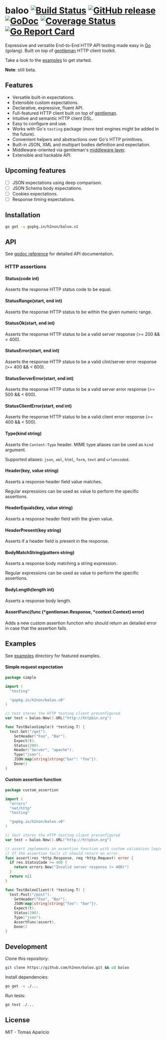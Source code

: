 # baloo [![Build Status](https://travis-ci.org/h2non/baloo.png)](https://travis-ci.org/h2non/baloo) [![GitHub release](https://img.shields.io/badge/version-1.0.0-orange.svg?style=flat)](https://github.com/h2non/baloo/releases) [![GoDoc](https://godoc.org/github.com/h2non/baloo?status.svg)](https://godoc.org/github.com/h2non/baloo) [![Coverage Status](https://coveralls.io/repos/github/h2non/baloo/badge.svg?branch=master)](https://coveralls.io/github/h2non/baloo?branch=master) [![Go Report Card](https://goreportcard.com/badge/github.com/h2non/baloo)](https://goreportcard.com/report/github.com/h2non/baloo)

Expressive and versatile End-to-End HTTP API testing made easy in [Go](http://golang.org) (golang).
Built on top of [gentleman](https://github.com/h2non/gentleman) HTTP client toolkit.

Take a look to the [examples](#examples) to get started.

**Note**: still beta.

## Features

- Versatile built-in expectations.
- Extensible custom expectations.
- Declarative, expressive, fluent API.
- Full-featured HTTP client built on top of [gentleman](https://github.com/h2non/gentleman).
- Intuitive and semantic HTTP client DSL.
- Easy to configure and use.
- Works with Go's `testing` package (more test engines might be added in the future).
- Convenient helpers and abstractions over Go's HTTP primitives.
- Built-in JSON, XML and multipart bodies definition and expectation.
- Middleware-oriented via gentleman's [middleware layer](https://github.com/h2non/gentleman#middleware).
- Extensible and hackable API.

## Upcoming features

- [ ] JSON expectations using deep comparison.
- [ ] JSON Schema body expectations.
- [ ] Cookies expectations.
- [ ] Response timing expectations.

## Installation

```bash
go get -u gopkg.in/h2non/baloo.v1
```

## API

See [godoc reference](https://godoc.org/github.com/h2non/baloo) for detailed API documentation.

### HTTP assertions

#### Status(code int)

Asserts the response HTTP status code to be equal.

#### StatusRange(start, end int)

Asserts the response HTTP status to be within the given numeric range.

#### StatusOk(start, end int)

Asserts the response HTTP status to be a valid server response (>= 200 && < 400).

#### StatusError(start, end int)

Asserts the response HTTP status to be a valid clint/server error response (>= 400 && < 600).

#### StatusServerError(start, end int)

Asserts the response HTTP status to be a valid server error response (>= 500 && < 600).

#### StatusClientError(start, end int)

Asserts the response HTTP status to be a valid client error response (>= 400 && < 500).

#### Type(kind string)

Asserts the `Content-Type` header. MIME type aliases can be used as `kind` argument.

Supported aliases: `json`, `xml`, `html`, `form`, `text` and `urlencoded`.

#### Header(key, value string)

Asserts a response header field value matches.

Regular expressions can be used as value to perform the specific assertions.

#### HeaderEquals(key, value string)

Asserts a response header field with the given value.

#### HeaderPresent(key string)

Asserts if a header field is present in the response.

#### BodyMatchString(pattern string)

Asserts a response body matching a string expression.

Regular expressions can be used as value to perform the specific assertions.

#### BodyLength(length int)

Asserts a response body length.

#### AssertFunc(func (*gentleman.Response, *context.Context) error)

Adds a new custom assertion function who should return an 
detailed error in case that the assertion fails.

## Examples

See [examples](https://github.com/h2non/baloo/blob/master/_examples) directory for featured examples.

#### Simple request expectation

```go
package simple

import (
  "testing"

  "gopkg.in/h2non/baloo.v0"
)

// test stores the HTTP testing client preconfigured
var test = baloo.New().URL("http://httpbin.org")

func TestBalooSimple(t *testing.T) {
  test.Get("/get").
    SetHeader("Foo", "Bar").
    Expect(t).
    Status(200).
    Header("Server", "apache").
    Type("json").
    JSON(map[string]string{"bar": "foo"}).
    Done()
}
```

#### Custom assertion function

```go
package custom_assertion

import (
  "errors"
  "net/http"
  "testing"

  "gopkg.in/h2non/baloo.v0"
)

// test stores the HTTP testing client preconfigured
var test = baloo.New().URL("http://httpbin.org")

// assert implements an assertion function with custom validation logic.
// If the assertion fails it should return an error.
func assert(res *http.Response, req *http.Request) error {
  if res.StatusCode >= 400 {
    return errors.New("Invalid server response (> 400)")
  }
  return nil
}

func TestBalooClient(t *testing.T) {
  test.Post("/post").
    SetHeader("Foo", "Bar").
    JSON(map[string]string{"foo": "bar"}).
    Expect(t).
    Status(200).
    Type("json").
    AssertFunc(assert).
    Done()
}
```

## Development

Clone this repository:
```bash
git clone https://github.com/h2non/baloo.git && cd baloo
```

Install dependencies:
```bash
go get -u ./...
```

Run tests:
```bash
go test ./...
```

## License 

MIT - Tomas Aparicio
